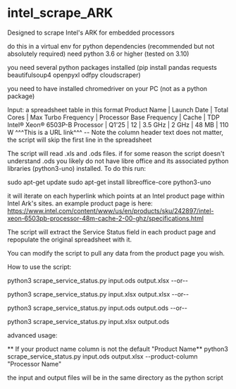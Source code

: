 # intel_scrape_ARK
Designed to scrape Intel's ARK for embedded processors

do this in a virtual env for python dependencies (recommended but not absolutely required)
need python 3.6 or higher (tested on 3.10)

you need several python packages installed (pip install pandas requests beautifulsoup4 openpyxl odfpy cloudscraper)

you need to have installed chromedriver on your PC (not as a python package)

Input:
a spreadsheet table in this format
         Product Name          |  Launch Date  |  Total Cores  |  Max Turbo Frequency  |  Processor Base Frequency  |  Cache  | TDP
Intel® Xeon® 6503P-B Processor | 	   Q1'25	   |     12	       |     3.5 GHz	         |          2 GHz	            |  48 MB  | 110 W
      ^^^This is a URL link^^^
-- Note the column header text does not matter, the script will skip the first line in the spreadsheet

The script will read .xls and .ods files.  if for some reason the script doesn't understand .ods you likely do not have
libre office and its associated python libraries (python3-uno) installed.   To do this run: 

sudo apt-get update
sudo apt-get install libreoffice-core python3-uno

it will iterate on each hyperlink which points at an Intel product page within Intel Ark's sites.
an example product page is here: https://www.intel.com/content/www/us/en/products/sku/242897/intel-xeon-6503pb-processor-48m-cache-2-00-ghz/specifications.html 

The script will extract the Service Status field in each product page and repopulate the original spreadsheet with it.

You can modify the script to pull any data from the product page you wish. 

How to use the script: 

python3 scrape_service_status.py input.ods output.xlsx  --or--

python3 scrape_service_status.py input.xlsx output.xlsx --or--

python3 scrape_service_status.py input.ods output.ods   --or--

python3 scrape_service_status.py input.xlsx output.ods

advanced usage: 

** If your product name column is not the default "Product Name**
python3 scrape_service_status.py input.ods output.xlsx --product-column "Processor Name"

the input and output files will be in the same directory as the python script
